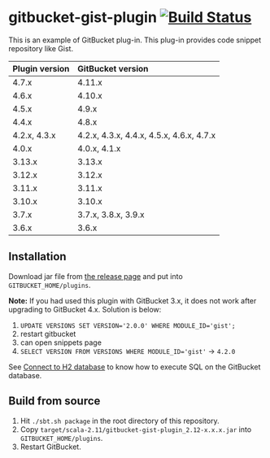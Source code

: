 # gitbucket-gist-plugin [![Build Status](https://travis-ci.org/gitbucket/gitbucket-gist-plugin.svg?branch=master)](https://travis-ci.org/gitbucket/gitbucket-gist-plugin)

This is an example of GitBucket plug-in. This plug-in provides code snippet repository like Gist.

Plugin version | GitBucket version
:--------------|:--------------------
4.7.x          | 4.11.x
4.6.x          | 4.10.x
4.5.x          | 4.9.x
4.4.x          | 4.8.x
4.2.x, 4.3.x   | 4.2.x, 4.3.x, 4.4.x, 4.5.x, 4.6.x, 4.7.x
4.0.x          | 4.0.x, 4.1.x
3.13.x         | 3.13.x
3.12.x         | 3.12.x
3.11.x         | 3.11.x
3.10.x         | 3.10.x
3.7.x          | 3.7.x, 3.8.x, 3.9.x
3.6.x          | 3.6.x


## Installation

Download jar file from [the release page](https://github.com/gitbucket/gitbucket-gist-plugin/releases) and put into `GITBUCKET_HOME/plugins`.

**Note:** If you had used this plugin with GitBucket 3.x, it does not work after upgrading to GitBucket 4.x. Solution is below:

1. `UPDATE VERSIONS SET VERSION='2.0.0' WHERE MODULE_ID='gist';`
2. restart gitbucket
3. can open snippets page
4. `SELECT VERSION FROM VERSIONS WHERE MODULE_ID='gist'` -> `4.2.0`

See [Connect to H2 database](https://github.com/gitbucket/gitbucket/wiki/Connect-to-H2-database) to know how to execute SQL on the GitBucket database.

## Build from source

1. Hit `./sbt.sh package` in the root directory of this repository.
2. Copy `target/scala-2.11/gitbucket-gist-plugin_2.12-x.x.x.jar` into `GITBUCKET_HOME/plugins`.
3. Restart GitBucket.
